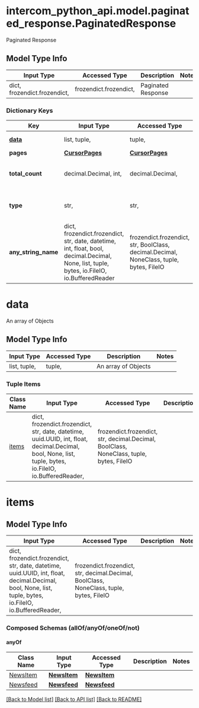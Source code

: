 # intercom_python_api.model.paginated_response.PaginatedResponse

Paginated Response

## Model Type Info
Input Type | Accessed Type | Description | Notes
------------ | ------------- | ------------- | -------------
dict, frozendict.frozendict,  | frozendict.frozendict,  | Paginated Response | 

### Dictionary Keys
Key | Input Type | Accessed Type | Description | Notes
------------ | ------------- | ------------- | ------------- | -------------
**[data](#data)** | list, tuple,  | tuple,  | An array of Objects | [optional] 
**pages** | [**CursorPages**](CursorPages.md) | [**CursorPages**](CursorPages.md) |  | [optional] 
**total_count** | decimal.Decimal, int,  | decimal.Decimal,  | A count of the total number of objects. | [optional] 
**type** | str,  | str,  | The type of object | [optional] must be one of ["list", "conversation.list", ] 
**any_string_name** | dict, frozendict.frozendict, str, date, datetime, int, float, bool, decimal.Decimal, None, list, tuple, bytes, io.FileIO, io.BufferedReader | frozendict.frozendict, str, BoolClass, decimal.Decimal, NoneClass, tuple, bytes, FileIO | any string name can be used but the value must be the correct type | [optional]

# data

An array of Objects

## Model Type Info
Input Type | Accessed Type | Description | Notes
------------ | ------------- | ------------- | -------------
list, tuple,  | tuple,  | An array of Objects | 

### Tuple Items
Class Name | Input Type | Accessed Type | Description | Notes
------------- | ------------- | ------------- | ------------- | -------------
[items](#items) | dict, frozendict.frozendict, str, date, datetime, uuid.UUID, int, float, decimal.Decimal, bool, None, list, tuple, bytes, io.FileIO, io.BufferedReader,  | frozendict.frozendict, str, decimal.Decimal, BoolClass, NoneClass, tuple, bytes, FileIO |  | 

# items

## Model Type Info
Input Type | Accessed Type | Description | Notes
------------ | ------------- | ------------- | -------------
dict, frozendict.frozendict, str, date, datetime, uuid.UUID, int, float, decimal.Decimal, bool, None, list, tuple, bytes, io.FileIO, io.BufferedReader,  | frozendict.frozendict, str, decimal.Decimal, BoolClass, NoneClass, tuple, bytes, FileIO |  | 

### Composed Schemas (allOf/anyOf/oneOf/not)
#### anyOf
Class Name | Input Type | Accessed Type | Description | Notes
------------- | ------------- | ------------- | ------------- | -------------
[NewsItem](NewsItem.md) | [**NewsItem**](NewsItem.md) | [**NewsItem**](NewsItem.md) |  | 
[Newsfeed](Newsfeed.md) | [**Newsfeed**](Newsfeed.md) | [**Newsfeed**](Newsfeed.md) |  | 

[[Back to Model list]](../../README.md#documentation-for-models) [[Back to API list]](../../README.md#documentation-for-api-endpoints) [[Back to README]](../../README.md)

